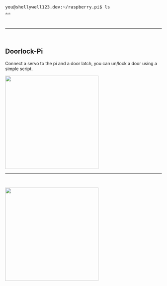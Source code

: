 <pre>
you@shellywell123.dev:~/raspberry.pi$ ls
<a href="https://shellywell123.dev/tree/projects/index.html">..</a>
</pre>

<br>

<hr />

<br>

## Doorlock-Pi

Connect a servo to the pi and a door latch, you can un/lock a door using a simple script.

<p float="middle">
  <img src="https://shellywell123.dev/assets/door-pi.png" width="300" />
</p>



<hr />

<br>
<p float="middle">
    <img src="https://shellywell123.dev/assets/dj-pi.jpg" width="300" />
</p>
